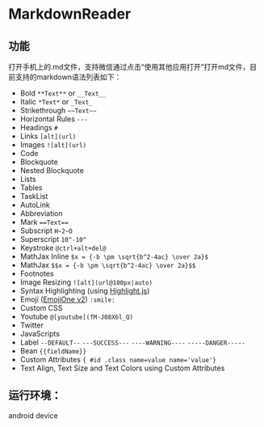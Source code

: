 # MarkdownReader

## 功能

打开手机上的.md文件，支持微信通过点击“使用其他应用打开”打开md文件，目前支持的markdown语法列表如下：

-  Bold `**Text**` or `__Text__`
-  Italic `*Text*` or `_Text_`
-  Strikethrough `~~Text~~`
-  Horizontal Rules `---`
-  Headings `#`
-  Links `[alt](url)`
-  Images `![alt](url)`
-  Code
-  Blockquote
-  Nested Blockquote
-  Lists
-  Tables
-  TaskList
-  AutoLink
-  Abbreviation
-  Mark `==Text==`
-  Subscript `H~2~O`
-  Superscript `10^-10^`
-  Keystroke `@ctrl+alt+del@`
-  MathJax Inline `$x = {-b \pm \sqrt{b^2-4ac} \over 2a}$`
-  MathJax `$$x = {-b \pm \sqrt{b^2-4ac} \over 2a}$$`
-  Footnotes
-  Image Resizing `![alt](url@100px|auto)`
-  Syntax Highlighting (using [Highlight.js](https://highlightjs.org/))
-  Emoji ([EmojiOne v2](http://emojione.com/)) `:smile:`
-  Custom CSS
-  Youtube `@[youtube](fM-J08X6l_Q)`
-  Twitter
-  JavaScripts
-  Label `--DEFAULT--` `---SUCCESS---` `----WARNING----` `-----DANGER-----`
-  Bean `{{fieldName}}`
-  Custom Attributes `{ #id .class name=value name='value'}`
-  Text Align, Text Size and Text Colors using Custom Attributes

 ## 运行环境：

android device

